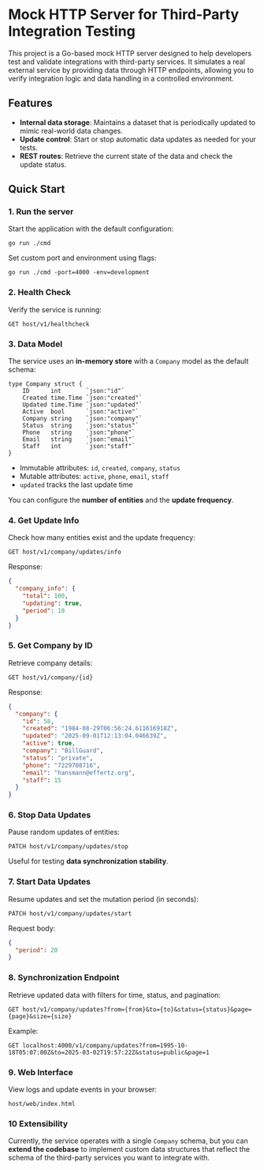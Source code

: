 # Mock HTTP Server for Third-Party Integration Testing

This project is a Go-based mock HTTP server designed to help developers test and validate integrations 
with third-party services. It simulates a real external service by providing data through HTTP endpoints, 
allowing you to verify integration logic and data handling in a controlled environment.

## Features
- __Internal data storage__: Maintains a dataset that is periodically updated to mimic real-world data changes.
- __Update control__: Start or stop automatic data updates as needed for your tests.
- __REST routes__: Retrieve the current state of the data and check the update status.


## Quick Start

### 1. Run the server
Start the application with the default configuration:
```
go run ./cmd
```
Set custom port and environment using flags:
```
go run ./cmd -port=4000 -env=development
```

### 2. Health Check
Verify the service is running:
```
GET host/v1/healthcheck
```

### 3. Data Model
The service uses an __in-memory store__ with a `Company` model as the default schema:
```
type Company struct {
	ID      int       `json:"id"`
	Created time.Time `json:"created"`
	Updated time.Time `json:"updated"`
	Active  bool      `json:"active"`
	Company string    `json:"company"`
	Status  string    `json:"status"`
	Phone   string    `json:"phone"`
	Email   string    `json:"email"`
	Staff   int       `json:"staff"`
}
```
- Immutable attributes: `id`, `created`, `company`, `status`
- Mutable attributes: `active`, `phone`, `email`, `staff`
- `updated` tracks the last update time

You can configure the __number of entities__ and the __update frequency__.

### 4. Get Update Info
Check how many entities exist and the update frequency:
```
GET host/v1/company/updates/info
```
Response:
```json
{
  "company_info": {
    "total": 100,
    "updating": true,
    "period": 10
  }
}
```

### 5. Get Company by ID
Retrieve company details:
```
GET host/v1/company/{id}
```
Response:
```json
{
  "company": {
    "id": 58,
    "created": "1984-08-29T06:56:24.611616918Z",
    "updated": "2025-09-01T12:13:04.046639Z",
    "active": true,
    "company": "BillGuard",
    "status": "private",
    "phone": "7229708716",
    "email": "hansmann@effertz.org",
    "staff": 15
  }
}
```
### 6. Stop Data Updates
Pause random updates of entities:
```
PATCH host/v1/company/updates/stop
```
Useful for testing __data synchronization stability__.


### 7. Start Data Updates
Resume updates and set the mutation period (in seconds):
```
PATCH host/v1/company/updates/start
```
Request body:
```json
{
  "period": 20
}
```

### 8. Synchronization Endpoint
Retrieve updated data with filters for time, status, and pagination:
```
GET host/v1/company/updates?from={from}&to={to}&status={status}&page={page}&size={size}
```
Example:
```
GET localhost:4000/v1/company/updates?from=1995-10-18T05:07:00Z&to=2025-03-02T19:57:22Z&status=public&page=1
```

### 9. Web Interface
View logs and update events in your browser:
```
host/web/index.html
```

### 10 Extensibility
Currently, the service operates with a single `Company` schema, but you can __extend the codebase__ 
to implement custom data structures that reflect the schema of the third-party services you want to integrate with.
